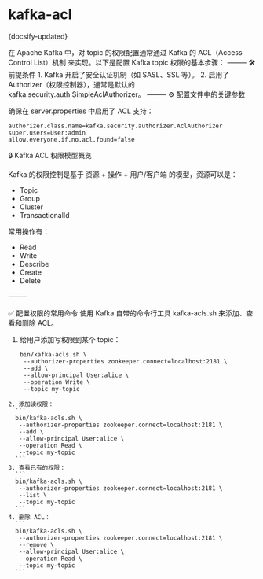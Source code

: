 # kafka-acl
{docsify-updated}


在 Apache Kafka 中，对 topic 的权限配置通常通过 Kafka 的 ACL（Access Control List）机制 来实现。以下是配置 Kafka topic 权限的基本步骤：
⸻
🛠️ 前提条件
	1.	Kafka 开启了安全认证机制（如 SASL、SSL 等）。
	2.	启用了 Authorizer（权限控制器），通常是默认的 kafka.security.auth.SimpleAclAuthorizer。
⸻
⚙️ 配置文件中的关键参数

确保在 server.properties 中启用了 ACL 支持：
```
authorizer.class.name=kafka.security.authorizer.AclAuthorizer
super.users=User:admin
allow.everyone.if.no.acl.found=false
```

🔒 Kafka ACL 权限模型概览

Kafka 的权限控制是基于 资源 + 操作 + 用户/客户端 的模型，资源可以是：
+ Topic
+ Group
+ Cluster
+ TransactionalId

常用操作有：
+ Read
+ Write
+ Describe
+ Create
+ Delete

⸻

✅ 配置权限的常用命令
使用 Kafka 自带的命令行工具 kafka-acls.sh 来添加、查看和删除 ACL。
1. 给用户添加写权限到某个 topic：
   ```
   bin/kafka-acls.sh \
    --authorizer-properties zookeeper.connect=localhost:2181 \
    --add \
    --allow-principal User:alice \
    --operation Write \
    --topic my-topic
  ```
2. 添加读权限：
    ```
    bin/kafka-acls.sh \
     --authorizer-properties zookeeper.connect=localhost:2181 \
     --add \
     --allow-principal User:alice \
     --operation Read \
     --topic my-topic
    ```
3. 查看已有的权限：
    ```
    bin/kafka-acls.sh \
     --authorizer-properties zookeeper.connect=localhost:2181 \
     --list \
     --topic my-topic
    ```
4. 删除 ACL：
    ```
    bin/kafka-acls.sh \
     --authorizer-properties zookeeper.connect=localhost:2181 \
     --remove \
     --allow-principal User:alice \
     --operation Read \
     --topic my-topic
    ```